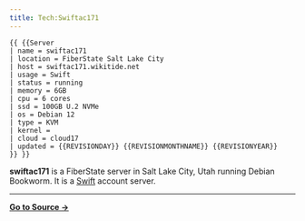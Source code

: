 ```yaml
---
title: Tech:Swiftac171
---
```


```
{{ {{Server
| name = swiftac171
| location = FiberState Salt Lake City
| host = swiftac171.wikitide.net
| usage = Swift
| status = running
| memory = 6GB
| cpu = 6 cores
| ssd = 100GB U.2 NVMe
| os = Debian 12
| type = KVM
| kernel =
| cloud = cloud17
| updated = {{REVISIONDAY}} {{REVISIONMONTHNAME}} {{REVISIONYEAR}}
}} }}
```

**swiftac171** is a FiberState server in Salt Lake City, Utah running Debian Bookworm. It is a [Swift](/tech-docs/techswift) account server.



----
**[Go to Source &rarr;](https://meta.miraheze.org/wiki/Tech:Swiftac171)**